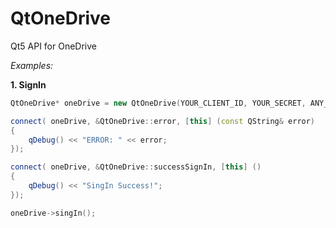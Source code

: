 QtOneDrive
==========

Qt5 API for OneDrive


*Examples:*

**1. SignIn**
```c++
QtOneDrive* oneDrive = new QtOneDrive(YOUR_CLIENT_ID, YOUR_SECRET, ANY_ID, parent );

connect( oneDrive, &QtOneDrive::error, [this] (const QString& error)
{
    qDebug() << "ERROR: " << error;
});

connect( oneDrive, &QtOneDrive::successSignIn, [this] ()
{
    qDebug() << "SingIn Success!";
});

oneDrive->singIn();

```
